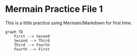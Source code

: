# Mermain Practice File 1

This is a little practice using Mermain/Markdown for first time.

```mermaid
graph TD
    First --> Second
    Second --> Third
    Third --> Fourth
    Fourth --> First
```